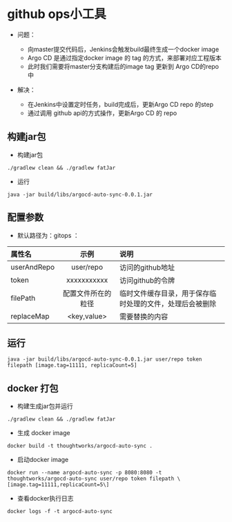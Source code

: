# github ops小工具

* 问题：
    * 向master提交代码后，Jenkins会触发build最终生成一个docker image
    * Argo CD 是通过指定docker image 的 tag 的方式，来部署对应工程版本
    * 此时我们需要将master分支构建后的image tag 更新到 Argo CD的repo中
    
* 解决：
    * 在Jenkins中设置定时任务，build完成后，更新Argo CD repo 的step
    * 通过调用 github api的方式操作，更新Argo CD 的 repo


## 构建jar包

* 构建jar包
```shell script
./gradlew clean && ./gradlew fatJar
```

* 运行
```shell script
java -jar build/libs/argocd-auto-sync-0.0.1.jar
```  


## 配置参数
* 默认路径为：gitops ： 

| 属性名              |    示例    |  说明  |
|:-------------------|:---------------:|:------|
| userAndRepo        | user/repo           | 访问的github地址              |
| token              | xxxxxxxxxxx      | 访问github的令牌                 |
| filePath            | 配置文件所在的粒径   | 临时文件缓存目录，用于保存临时处理的文件，处理后会被删除 |
| replaceMap         | <key,value>       | 需要替换的内容                                      |

## 运行
```shell script
java -jar build/libs/argocd-auto-sync-0.0.1.jar user/repo token filepath [image.tag=11111, replicaCount=5]
```

## docker 打包

* 构建生成jar包并运行
```shell script
./gradlew clean && ./gradlew fatJar 

```

* 生成 docker image
```docker
docker build -t thoughtworks/argocd-auto-sync .
```


* 启动docker image
```docker
docker run --name argocd-auto-sync -p 8080:8080 -t thoughtworks/argocd-auto-sync user/repo token filepath \[image.tag=11111,replicaCount=5\] 
```

* 查看docker执行日志
```docker
docker logs -f -t argocd-auto-sync
``` 

